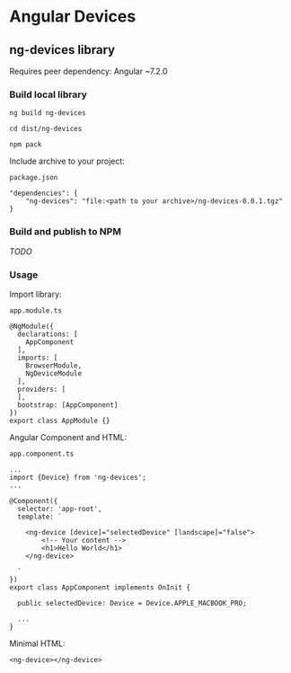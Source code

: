 # Angular Devices
## ng-devices library

Requires peer dependency: Angular ~7.2.0

### Build local library

`ng build ng-devices`

`cd dist/ng-devices`

`npm pack`

Include archive to your project:

```
package.json

"dependencies": {
    "ng-devices": "file:<path to your archive>/ng-devices-0.0.1.tgz"
}
```

### Build and publish to NPM

_TODO_

### Usage

Import library:
```
app.module.ts

@NgModule({
  declarations: [
    AppComponent
  ],
  imports: [
    BrowserModule,
    NgDeviceModule
  ],
  providers: [
  ],
  bootstrap: [AppComponent]
})
export class AppModule {}
```

Angular Component and HTML:
```
app.component.ts

...
import {Device} from 'ng-devices';
...

@Component({
  selector: 'app-root',
  template: `
  
    <ng-device [device]="selectedDevice" [landscape]="false">
        <!-- Your content -->
        <h1>Hello World</h1>
    </ng-device>

  `
})
export class AppComponent implements OnInit {

  public selectedDevice: Device = Device.APPLE_MACBOOK_PRO;

  ...
}
```

Minimal HTML:
```
<ng-device></ng-device>
```